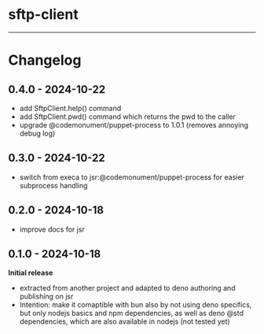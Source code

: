 # sftp-client

---

# Changelog

## 0.4.0 - 2024-10-22

- add SftpClient.help() command
- add SftpClient.pwd() command which returns the pwd to the caller
- upgrade @codemonument/puppet-process to 1.0.1 (removes annoying debug log)

## 0.3.0 - 2024-10-22

- switch from execa to jsr:@codemonument/puppet-process for easier subprocess handling

## 0.2.0 - 2024-10-18

- improve docs for jsr

## 0.1.0 - 2024-10-18

**Initial release**

- extracted from another project and adapted to deno authoring and publishing on jsr
- Intention: make it comaptible with bun also by not using deno specifics, but only nodejs basics and npm dependencies, as well as deno @std dependencies, which are also available in nodejs
  (not tested yet)
